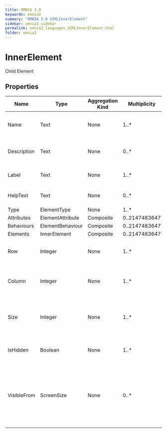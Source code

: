```yaml
---
title: OMNIA 3.0
keywords: omnia3
summary: "OMNIA 3.0 UIMLInnerElement"
sidebar: omnia3_sidebar
permalink: omnia3_languages_UIMLInnerElement.html
folder: omnia3
---
```


# InnerElement
Child Element
## Properties

| Name | Type | Aggregation Kind | Multiplicity | Description |
| --------- | --------- | --------- | --------- | --------- |
| Name | Text | None | 1..* | The name of the entity (unique identifier). |
| Description | Text | None | 0..* | The textual explanation of the entities’ purpose. |
| Label | Text | None | 1..* | Label to display in the application. |
| HelpText | Text | None | 0..* | Text/annotation to help the user. |
| Type | ElementType | None | 1..* |  |
| Attributes | ElementAttribute | Composite | 0..2147483647 |  |
| Behaviours | ElementBehaviour | Composite | 0..2147483647 |  |
| Elements | InnerElement | Composite | 0..2147483647 |  |
| Row | Integer | None | 1..* | The layout row in which the element will be placed. |
| Column | Integer | None | 1..* | The  layout column in which the element will be placed. |
| Size | Integer | None | 1..* | The element size on a scale of 1 (the smaller size) to 12 (the bigger size). |
| IsHidden | Boolean | None | 1..* | The visibility of the element (hidden or visible). |
| VisibleFrom | ScreenSize | None | 0..* | The visibility of the element, related to the user’s device screen size (at sizes smaller than the one selected, the element will be hidden). |


